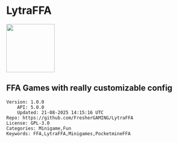 # LytraFFA
<img src="https://raw.githubusercontent.com/FresherGAMING/LytraFFA/bd87c65137ef02d536d8ed4bf969c4740a5c1773/icon.png" width="128" height="128" />

## FFA Games with really customizable config
```properties
Version: 1.0.0
    API: 5.0.0
    Updated: 21-08-2025 14:15:16 UTC
Repo: https://github.com/FresherGAMING/LytraFFA
License: GPL-3.0
Categories: Minigame,Fun
Keywords: FFA,LytraFFA,Minigames,PocketmineFFA
```